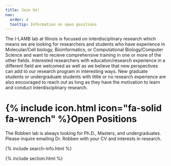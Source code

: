 ```yaml
---
title: Join Us!
nav:
  order: 4
  tooltip: Information on open positions
---
```


The I-LAMB lab at Illinois is focused on interdisciplinary research which means we are looking for researchers and students who have experience in Molecular/Cell biology, Bioinformatics, or Computational Biology/Computer Science and want to recieve comprehensive training in one or more of the other fields. Interested researchers with education/research experience in a different field are welcomed as well as we believe that new perspectives can add to our research program in interesting ways. New graduate students or undergraduate students with little or no research experience are also encouraged to reach out as long as they have the motivation to learn and conduct interdisciplinary research.  

# {% include icon.html icon="fa-solid fa-wrench" %}Open Positions

The Robben lab is always looking for Ph.D., Masters, and undergraduates. Please inquire emailing Dr. Robben with your CV and interests in research. 

<!---
## Ph.D. Student Molecular Biology

## Ph.D. Student Bioinformatics

## Ph.D. Student Computer science

## Masters and Undergraduate students 
--->

{% include search-info.html %}

{% include section.html %}

